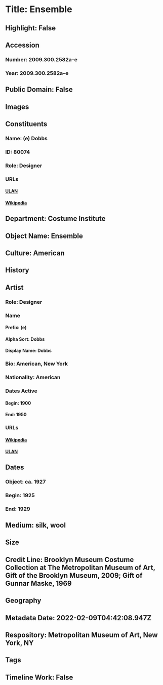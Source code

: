# Title: Ensemble
## Highlight: False
## Accession
### Number: 2009.300.2582a–e
### Year: 2009.300.2582a–e
## Public Domain: False
## Images
## Constituents
### Name: (e) Dobbs
### ID: 80074
### Role: Designer
### URLs
#### [ULAN](http://vocab.getty.edu/page/ulan/500524837)
#### [Wikipedia](https://www.wikidata.org/wiki/Q70787734)
## Department: Costume Institute
## Object Name: Ensemble
## Culture: American
## History
## Artist
### Role: Designer
### Name
#### Prefix: (e)
#### Alpha Sort: Dobbs
#### Display Name: Dobbs
### Bio: American, New York
### Nationality: American
### Dates Active
#### Begin: 1900
#### End: 1950
### URLs
#### [Wikipedia](https://www.wikidata.org/wiki/Q70787734)
#### [ULAN](http://vocab.getty.edu/page/ulan/500524837)
## Dates
### Object: ca. 1927
### Begin: 1925
### End: 1929
## Medium: silk, wool
## Size
## Credit Line: Brooklyn Museum Costume Collection at The Metropolitan Museum of Art, Gift of the Brooklyn Museum, 2009; Gift of Gunnar Maske, 1969
## Geography
## Metadata Date: 2022-02-09T04:42:08.947Z
## Respository: Metropolitan Museum of Art, New York, NY
## Tags
## Timeline Work: False